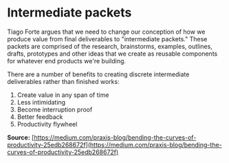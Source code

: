 # Intermediate packets

Tiago Forte argues that we need to change our conception of how we produce value from final deliverables to "intermediate packets." These packets are comprised of the research, brainstorms, examples, outlines, drafts, prototypes and other ideas that we create as reusable components for whatever end products we're building. 

There are a number of benefits to creating discrete intermediate deliverables rather than finished works: 

1. Create value in any span of time
2. Less intimidating
3. Become interruption proof
4. Better feedback 
5. Productivity flywheel 

**Source:** [https://medium.com/praxis-blog/bending-the-curves-of-productivity-25edb268672f](https://medium.com/praxis-blog/bending-the-curves-of-productivity-25edb268672f)



